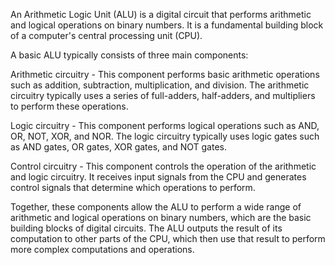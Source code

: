 An Arithmetic Logic Unit (ALU) is a digital circuit that performs arithmetic and logical operations on binary numbers. It is a fundamental building block of a computer's central processing unit (CPU).

A basic ALU typically consists of three main components:

Arithmetic circuitry - This component performs basic arithmetic operations such as addition, subtraction, multiplication, and division. The arithmetic circuitry typically uses a series of full-adders, half-adders, and multipliers to perform these operations.

Logic circuitry - This component performs logical operations such as AND, OR, NOT, XOR, and NOR. The logic circuitry typically uses logic gates such as AND gates, OR gates, XOR gates, and NOT gates.

Control circuitry - This component controls the operation of the arithmetic and logic circuitry. It receives input signals from the CPU and generates control signals that determine which operations to perform.

Together, these components allow the ALU to perform a wide range of arithmetic and logical operations on binary numbers, which are the basic building blocks of digital circuits. The ALU outputs the result of its computation to other parts of the CPU, which then use that result to perform more complex computations and operations.
